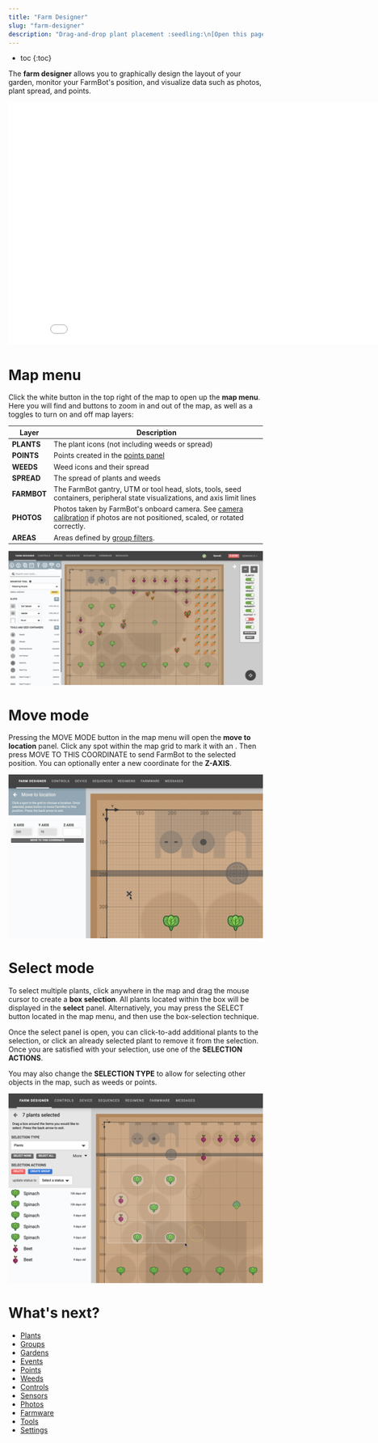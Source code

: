 ```yaml
---
title: "Farm Designer"
slug: "farm-designer"
description: "Drag-and-drop plant placement :seedling:\n[Open this page in the app](https://my.farm.bot/app/designer)"
---
```


* toc
{:toc}

The **farm designer** allows you to graphically design the layout of your garden, monitor your FarmBot's position, and visualize data such as photos, plant spread, and points.

<iframe class="embedly-embed" src="//cdn.embedly.com/widgets/media.html?src=https%3A%2F%2Fwww.youtube.com%2Fembed%2Fvideoseries%3Flist%3DPLMhsMRlKjcNIYlDKDdKvPQuHqBjjS1ZGc&url=http%3A%2F%2Fwww.youtube.com%2Fwatch%3Fv%3DGVb4fYaqy2M&image=https%3A%2F%2Fi.ytimg.com%2Fvi%2FGVb4fYaqy2M%2Fhqdefault.jpg&key=f2aa6fc3595946d0afc3d76cbbd25dc3&type=text%2Fhtml&schema=youtube" width="854" height="480" scrolling="no" frameborder="0" allowfullscreen></iframe>

# Map menu
Click the white <i class='fa fa-arrow-left'></i> button in the top right of the map to open up the **map menu**. Here you will find <span class="fb-button fb-gray"><i class='fa fa-minus'></i></span> and <span class="fb-button fb-gray"><i class='fa fa-plus'></i></span> buttons to zoom in and out of the map, as well as a toggles to turn on and off map layers:

|Layer                         |Description                   |
|------------------------------|------------------------------|
|**PLANTS**                    |The plant icons (not including weeds or spread)
|**POINTS**                    |Points created in the [points panel](points.md)
|**WEEDS**                     |Weed icons and their spread
|**SPREAD**                    |The spread of plants and weeds
|**FARMBOT**                   |The FarmBot gantry, UTM or tool head, slots, tools, seed containers, peripheral state visualizations, and axis limit lines
|**PHOTOS**                    |Photos taken by FarmBot's onboard camera. See [camera calibration](photos/camera-calibration.md) if photos are not positioned, scaled, or rotated correctly.
|**AREAS**                     |Areas defined by [group filters](groups.md#filtering-by-location).



![farm designer with tools panel open](_images/farm_designer_with_tools_panel_open.png)

# Move mode
Pressing the <span class="fb-button fb-gray">MOVE MODE</span> button in the map menu will open the **move to location** panel. Click any spot within the map grid to mark it with an <i class='fa fa-times'></i>. Then press <span class="fb-button fb-gray">MOVE TO THIS COORDINATE</span> to send FarmBot to the selected position. You can optionally enter a new coordinate for the **Z-AXIS**.

![farm designer move mode](_images/farm_designer_move_mode.png)

# Select mode
To select multiple plants, click anywhere in the map and drag the mouse cursor to create a **box selection**. All plants located within the box will be displayed in the **select** panel. Alternatively, you may press the <span class="fb-button fb-gray">SELECT</span> button located in the map menu, and then use the box-selection technique.

Once the select panel is open, you can click-to-add additional plants to the selection, or click an already selected plant to remove it from the selection. Once you are satisfied with your selection, use one of the **SELECTION ACTIONS**.

You may also change the **SELECTION TYPE** to allow for selecting other objects in the map, such as weeds or points.

![farm designer select mode](_images/farm_designer_select_mode.png)


# What's next?

 * [Plants](plants.md)
 * [Groups](groups.md)
 * [Gardens](gardens.md)
 * [Events](events.md)
 * [Points](points.md)
 * [Weeds](weeds.md)
 * [Controls](controls.md)
 * [Sensors](sensors.md)
 * [Photos](photos.md)
 * [Farmware](farmware.md)
 * [Tools](tools.md)
 * [Settings](settings.md)
